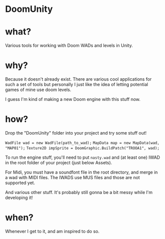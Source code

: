 # DoomUnity

# what?

Various tools for working with Doom WADs and levels in Unity.

# why?

Because it doesn't already exist. There are various cool applications for such a set of tools but personally I just like the idea of letting potential games of mine use doom levels.

I guess I'm kind of making a new Doom engine with this stuff now.

# how?

Drop the "DoomUnity" folder into your project and try some stuff out!

`WadFile wad = new WadFile(path_to_wad);`
`MapData map = new MapData(wad, "MAP01");`
`Texture2D impSprite = DoomGraphic.BuildPatch("TROOA1", wad);`

To run the engine stuff, you'll need to put `nasty.wad` and (at least one) IWAD in the root folder of your project (just below Assets).

For Midi, you must have a soundfont file in the root directory, and merge in a wad with MIDI files.
The IWADS use MUS files and those are not supported yet.

And various other stuff. It's probably still gonna be a bit messy while I'm developing it!

# when?

Whenever I get to it, and am inspired to do so.